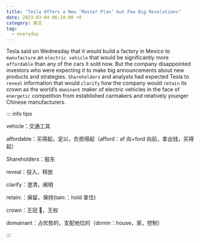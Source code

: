 ```yaml
---
title: "Tesla Offers a New ‘Master Plan’ but Few Big Revelations"
date: 2023-03-04 06:24:00 +8
category: 英文
tag:
  - everyday
---
```


Tesla said on Wednesday that it would build a factory in Mexico to `manufacture` an `electric vehicle` that would be significantly more `affordable` than any of the cars it sold now. But the company disappointed investors who were expecting it to make big announcements about new products and strategies. `Shareholders` and analysts had expected Tesla to `reveal` information that would `clarify` how the company would `retain` its crown as the world’s `dominant` maker of electric vehicles in the face of `energetic` competition from established carmakers and relatively younger Chinese manufacturers.

::: info tips

vehicle：交通工具

affordable：买得起，足以，负担得起（afford：af 向+ford 向前，拿出钱，买得起）

Shareholders：股东

reveal：投入，释放

clarify：澄清，阐明

retain:：保留，保持(tain:：hold 拿住)

crown：王冠 👑，王权

domainant：占优势的，支配地位的（domin：house，家，控制）

:::
